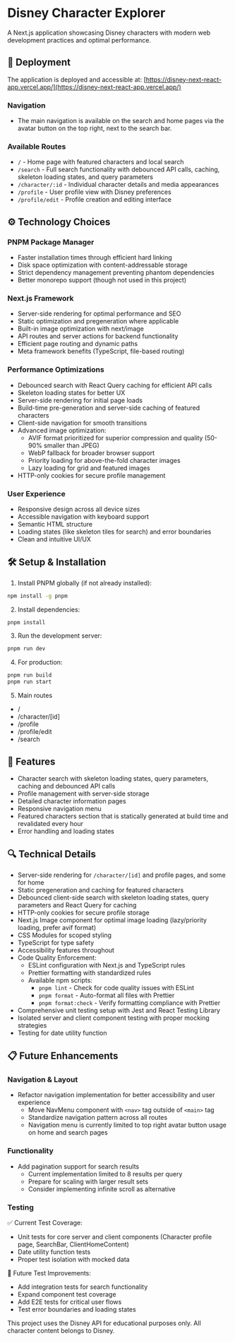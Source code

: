 # Disney Character Explorer

A Next.js application showcasing Disney characters with modern web development practices and optimal performance.

## 🚀 Deployment

The application is deployed and accessible at:
[https://disney-next-react-app.vercel.app/](https://disney-next-react-app.vercel.app/)

### Navigation

- The main navigation is available on the search and home pages via the avatar button on the top right, next to the search bar.

### Available Routes

- `/` - Home page with featured characters and local search
- `/search` - Full search functionality with debounced API calls, caching, skeleton loading states, and query parameters
- `/character/:id` - Individual character details and media appearances
- `/profile` - User profile view with Disney preferences
- `/profile/edit` - Profile creation and editing interface

## ⚙️ Technology Choices

### PNPM Package Manager

- Faster installation times through efficient hard linking
- Disk space optimization with content-addressable storage
- Strict dependency management preventing phantom dependencies
- Better monorepo support (though not used in this project)

### Next.js Framework

- Server-side rendering for optimal performance and SEO
- Static optimization and pregeneration where applicable
- Built-in image optimization with next/image
- API routes and server actions for backend functionality
- Efficient page routing and dynamic paths
- Meta framework benefits (TypeScript, file-based routing)

### Performance Optimizations

- Debounced search with React Query caching for efficient API calls
- Skeleton loading states for better UX
- Server-side rendering for initial page loads
- Build-time pre-generation and server-side caching of featured characters
- Client-side navigation for smooth transitions
- Advanced image optimization:
  - AVIF format prioritized for superior compression and quality (50-90% smaller than JPEG)
  - WebP fallback for broader browser support
  - Priority loading for above-the-fold character images
  - Lazy loading for grid and featured images
- HTTP-only cookies for secure profile management

### User Experience

- Responsive design across all device sizes
- Accessible navigation with keyboard support
- Semantic HTML structure
- Loading states (like skeleton tiles for search) and error boundaries
- Clean and intuitive UI/UX

## 🛠 Setup & Installation

1. Install PNPM globally (if not already installed):

```bash
npm install -g pnpm
```

2. Install dependencies:

```bash
pnpm install
```

3. Run the development server:

```bash
pnpm run dev
```

4. For production:

```bash
pnpm run build
pnpm run start
```

5. Main routes

- /
- /character/[id]
- /profile
- /profile/edit
- /search

## 🌟 Features

- Character search with skeleton loading states, query parameters, caching and debounced API calls
- Profile management with server-side storage
- Detailed character information pages
- Responsive navigation menu
- Featured characters section that is statically generated at build time and revalidated every hour
- Error handling and loading states

## 🔍 Technical Details

- Server-side rendering for `/character/[id]` and profile pages, and some for home
- Static pregeneration and caching for featured characters
- Debounced client-side search with skeleton loading states, query parameters and React Query for caching
- HTTP-only cookies for secure profile storage
- Next.js Image component for optimal image loading (lazy/priority loading, prefer avif format)
- CSS Modules for scoped styling
- TypeScript for type safety
- Accessibility features throughout
- Code Quality Enforcement:
  - ESLint configuration with Next.js and TypeScript rules
  - Prettier formatting with standardized rules
  - Available npm scripts:
    - `pnpm lint` - Check for code quality issues with ESLint
    - `pnpm format` - Auto-format all files with Prettier
    - `pnpm format:check` - Verify formatting compliance with Prettier
- Comprehensive unit testing setup with Jest and React Testing Library
- Isolated server and client component testing with proper mocking strategies
- Testing for date utility function

## 📋 Future Enhancements

### Navigation & Layout

- Refactor navigation implementation for better accessibility and user experience
  - Move NavMenu component with `<nav>` tag outside of `<main>` tag
  - Standardize navigation pattern across all routes
  - Navigation menu is currently limited to top right avatar button usage on home and search pages

### Functionality

- Add pagination support for search results
  - Current implementation limited to 8 results per query
  - Prepare for scaling with larger result sets
  - Consider implementing infinite scroll as alternative

### Testing

✅ Current Test Coverage:

- Unit tests for core server and client components (Character profile page, SearchBar, ClientHomeContent)
- Date utility function tests
- Proper test isolation with mocked data

🔄 Future Test Improvements:

- Add integration tests for search functionality
- Expand component test coverage
- Add E2E tests for critical user flows
- Test error boundaries and loading states

This project uses the Disney API for educational purposes only. All character content belongs to Disney.
